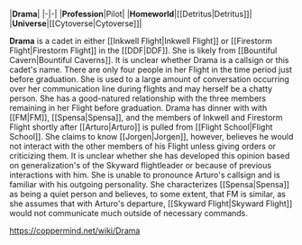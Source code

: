 |**Drama**|
|-|-|
|**Profession**|Pilot|
|**Homeworld**|[[Detritus\|Detritus]]|
|**Universe**|[[Cytoverse\|Cytoverse]]|

**Drama** is a cadet in either [[Inkwell Flight\|Inkwell Flight]] or [[Firestorm Flight\|Firestorm Flight]] in the [[DDF\|DDF]]. She is likely from [[Bountiful Cavern\|Bountiful Caverns]]. It is unclear whether Drama is a callsign or this cadet's name.
There are only four people in her Flight in the time period just before graduation. She is used to a large amount of conversation occurring over her communication line during flights and may herself be a chatty person. She has a good-natured relationship with the three members remaining in her Flight before graduation.
Drama has dinner with with [[FM\|FM]], [[Spensa\|Spensa]], and the members of Inkwell and Firestorm Flight shortly after [[Arturo\|Arturo]] is pulled from [[Flight School\|Flight School]]. She claims to know [[Jorgen\|Jorgen]], however, believes he would not interact with the other members of his Flight unless giving orders or criticizing them. It is unclear whether she has developed this opinion based on generalization's of the Skyward flightleader or because of previous interactions with him.
She is unable to pronounce Arturo's callsign and is familiar with his outgoing personality. She characterizes [[Spensa\|Spensa]] as being a quiet person and believes, to some extent, that FM is similar, as she assumes that with Arturo's departure, [[Skyward Flight\|Skyward Flight]] would not communicate much outside of necessary commands.



https://coppermind.net/wiki/Drama